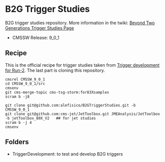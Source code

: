 # B2G Trigger Studies

B2G trigger studies repository.
More information in the twiki: [Beyond Two Generations Trigger Studies Page](https://twiki.cern.ch/twiki/bin/viewauth/CMS/B2GTrigger)

 * CMSSW Release: 9_0_1

## Recipe

This is the official recipe for trigger studies taken from [Trigger development for Run-2](https://twiki.cern.ch/twiki/bin/view/CMSPublic/SWGuideGlobalHLT#Trigger_development_for_Run_2). The last part is cloning this repository.

```
cmsrel CMSSW_9_0_1
cd CMSSW_9_0_1/src
cmsenv
git cms-merge-topic cms-tsg-storm:for83Xsamples
scram b -j8

git clone git@github.com:alefisico/B2GTriggerStudies.git -b CMSSW_9_0_1
git clone git@github.com:cms-jet/JetToolbox.git JMEAnalysis/JetToolbox -b jetToolbox_80X_V2   ## for jet studies
scram b -j 4
cmsenv
```


## Folders

 * TriggerDevelopment: to test and develop B2G triggers



